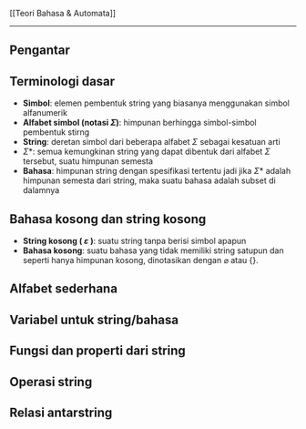 [[Teori Bahasa & Automata]]

---

## Pengantar
## Terminologi dasar
- **Simbol**: elemen pembentuk string yang biasanya menggunakan simbol alfanumerik
- **Alfabet simbol (notasi $\Sigma$)**: himpunan berhingga simbol-simbol pembentuk stirng
- **String**: deretan simbol dari beberapa alfabet $\Sigma$ sebagai kesatuan arti
- $\Sigma*$: semua kemungkinan string yang dapat dibentuk dari alfabet $\Sigma$ tersebut, suatu himpunan semesta
- **Bahasa**: himpunan string dengan spesifikasi tertentu jadi jika $\Sigma*$ adalah himpunan semesta dari string, maka suatu bahasa adalah subset di dalamnya

## Bahasa kosong dan string kosong
- **String kosong ( $\varepsilon$ )**: suatu string tanpa berisi simbol apapun
- **Bahasa kosong**: suatu bahasa yang tidak memiliki string satupun dan seperti hanya himpunan kosong, dinotasikan dengan $\varnothing$ atau $\{ \}$.


## Alfabet sederhana

## Variabel untuk string/bahasa

## Fungsi dan properti dari string

## Operasi string

## Relasi antarstring

